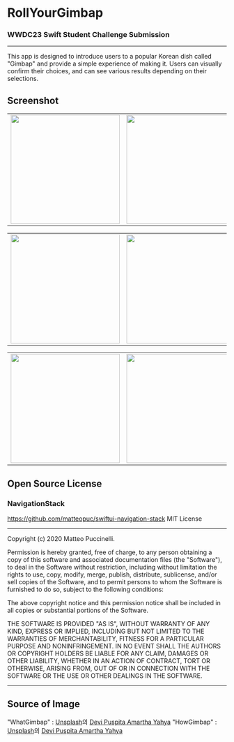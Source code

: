 # RollYourGimbap
### WWDC23 Swift Student Challenge Submission

---
This app is designed to introduce users to a popular Korean dish called "Gimbap" and provide a simple experience of making it. Users can visually confirm their choices, and can see various results depending on their selections.


## Screenshot 
||||
|:--:|:--:|:--:|
|<img src = "" width="250">|<img src = "" width="250">|<img src = "" width="250">|

||||
|:--:|:--:|:--:|
|<img src = "" width="250">|<img src = "" width="250">|<img src = "" width="250">|

|||
|:--:|:--:|
|<img src = "" width="250">|<img src = "" width="250">|

## Open Source License

### NavigationStack
https://github.com/matteopuc/swiftui-navigation-stack
MIT License

---

Copyright (c) 2020 Matteo Puccinelli.

Permission is hereby granted, free of charge, to any person obtaining a copy
of this software and associated documentation files (the "Software"), to deal
in the Software without restriction, including without limitation the rights
to use, copy, modify, merge, publish, distribute, sublicense, and/or sell
copies of the Software, and to permit persons to whom the Software is
furnished to do so, subject to the following conditions:

The above copyright notice and this permission notice shall be included in all
copies or substantial portions of the Software.

THE SOFTWARE IS PROVIDED "AS IS", WITHOUT WARRANTY OF ANY KIND, EXPRESS OR
IMPLIED, INCLUDING BUT NOT LIMITED TO THE WARRANTIES OF MERCHANTABILITY,
FITNESS FOR A PARTICULAR PURPOSE AND NONINFRINGEMENT. IN NO EVENT SHALL THE
AUTHORS OR COPYRIGHT HOLDERS BE LIABLE FOR ANY CLAIM, DAMAGES OR OTHER
LIABILITY, WHETHER IN AN ACTION OF CONTRACT, TORT OR OTHERWISE, ARISING FROM,
OUT OF OR IN CONNECTION WITH THE SOFTWARE OR THE USE OR OTHER DEALINGS IN THE
SOFTWARE.

---

## Source of Image
"WhatGimbap" : [Unsplash](https://unsplash.com/ko/%EC%82%AC%EC%A7%84/WQzf-T7gCHA?utm_source=unsplash&utm_medium=referral&utm_content=creditCopyText)의 [Devi Puspita Amartha Yahya](https://unsplash.com/@deviyahya?utm_source=unsplash&utm_medium=referral&utm_content=creditCopyText)
"HowGimbap" : [Unsplash](https://unsplash.com/ko/%EC%82%AC%EC%A7%84/WQzf-T7gCHA?utm_source=unsplash&utm_medium=referral&utm_content=creditCopyText)의 [Devi Puspita Amartha Yahya](https://unsplash.com/@deviyahya?utm_source=unsplash&utm_medium=referral&utm_content=creditCopyText)
